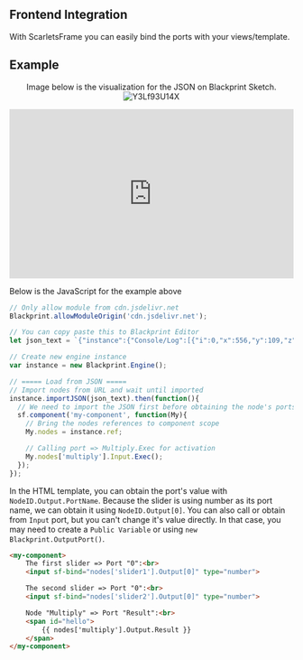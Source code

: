 ## Frontend Integration
With ScarletsFrame you can easily bind the ports with your views/template.


## Example
<center>

Image below is the visualization for the JSON on Blackprint Sketch.
![Y3Lf93U14X](https://user-images.githubusercontent.com/11073373/184805845-ba6b13b4-fbc0-474c-b894-b6bcb40671e9.png)

</center>

<iframe height="300" style="width: 100%;" scrolling="no" title="Blackprint Engine + ScarletsFrame" src="https://codepen.io/stefansarya/embed/YzaRGEJ?default-tab=html%2Cresult" frameborder="no" loading="lazy" allowtransparency="true" allowfullscreen="true">
  See the Pen <a href="https://codepen.io/stefansarya/pen/YzaRGEJ">
  Blackprint Engine + ScarletsFrame</a> by StefansArya (<a href="https://codepen.io/stefansarya">@stefansarya</a>)
  on <a href="https://codepen.io">CodePen</a>.
</iframe>

Below is the JavaScript for the example above
```js
// Only allow module from cdn.jsdelivr.net
Blackprint.allowModuleOrigin('cdn.jsdelivr.net');

// You can copy paste this to Blackprint Editor
let json_text = `{"instance":{"Console/Log":[{"i":0,"x":556,"y":109,"z":0,"id":"logger"}],"Input/UI/SliderBox":[{"i":1,"x":86,"y":154,"z":1,"id":"slider1","data":{"0":{"value":2,"min":-100,"max":100,"step":0.1}},"output":{"0":[{"i":2,"name":"A"}]}},{"i":4,"x":86,"y":193,"z":2,"id":"slider2","data":{"0":{"value":2,"min":-100,"max":100,"step":0.1}},"output":{"0":[{"i":2,"name":"B"}]}}],"Example/Math/Multiply":[{"i":2,"x":326,"y":90,"z":3,"id":"multiply","output":{"Result":[{"i":0,"name":"Any"}]}}],"Example/Button/Simple":[{"i":3,"x":49,"y":55,"z":4,"output":{"Clicked":[{"i":2,"name":"Exec"}]}}]},"moduleJS":["https://cdn.jsdelivr.net/npm/@blackprint/nodes@0.9/dist/nodes-console.mjs","https://cdn.jsdelivr.net/npm/@blackprint/nodes@0.9/dist/nodes-input.mjs","https://cdn.jsdelivr.net/npm/@blackprint/nodes@0.9/dist/nodes-example.mjs"]}`;

// Create new engine instance
var instance = new Blackprint.Engine();

// ===== Load from JSON =====
// Import nodes from URL and wait until imported
instance.importJSON(json_text).then(function(){
  // We need to import the JSON first before obtaining the node's ports
  sf.component('my-component', function(My){
    // Bring the nodes references to component scope
    My.nodes = instance.ref;

    // Calling port => Multiply.Exec for activation
    My.nodes['multiply'].Input.Exec();
  });
});
```

In the HTML template, you can obtain the port's value with `NodeID.Output.PortName`. Because the slider is using number as its port name, we can obtain it using `NodeID.Output[0]`. You can also call or obtain from `Input` port, but you can't change it's value directly. In that case, you may need to create a `Public Variable` or using `new Blackprint.OutputPort()`.
```html
<my-component>
	The first slider => Port "0":<br>
	<input sf-bind="nodes['slider1'].Output[0]" type="number">

	The second slider => Port "0":<br>
	<input sf-bind="nodes['slider2'].Output[0]" type="number">

	Node "Multiply" => Port "Result":<br>
	<span id="hello">
		{{ nodes['multiply'].Output.Result }}
	</span>
</my-component>
```